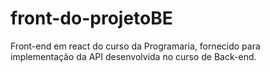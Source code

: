 # front-do-projetoBE

Front-end em react do curso da Programaria, fornecido para implementação da API desenvolvida no curso de Back-end.
